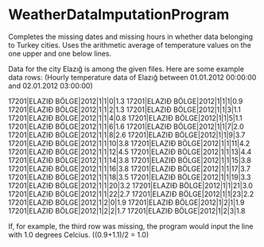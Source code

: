 # WeatherDataImputationProgram

Completes the missing dates and missing hours in whether data belonging to Turkey cities. Uses the arithmetic average of temperature values on the one upper and one below lines.

Data for the city Elazığ is among the given files.
Here are some example data rows: (Hourly temperature data of Elazığ between 01.01.2012 00:00:00 and 02.01.2012 03:00:00)

17201|ELAZIÐ BÖLGE|2012|1|1|0|1.3
17201|ELAZIÐ BÖLGE|2012|1|1|1|0.9
17201|ELAZIÐ BÖLGE|2012|1|1|2|1.3
17201|ELAZIÐ BÖLGE|2012|1|1|3|1.1
17201|ELAZIÐ BÖLGE|2012|1|1|4|0.8
17201|ELAZIÐ BÖLGE|2012|1|1|5|1.1
17201|ELAZIÐ BÖLGE|2012|1|1|6|1.6
17201|ELAZIÐ BÖLGE|2012|1|1|7|2.0
17201|ELAZIÐ BÖLGE|2012|1|1|8|2.6
17201|ELAZIÐ BÖLGE|2012|1|1|9|3.7
17201|ELAZIÐ BÖLGE|2012|1|1|10|3.8
17201|ELAZIÐ BÖLGE|2012|1|1|11|4.2
17201|ELAZIÐ BÖLGE|2012|1|1|12|4.5
17201|ELAZIÐ BÖLGE|2012|1|1|13|4.4
17201|ELAZIÐ BÖLGE|2012|1|1|14|3.8
17201|ELAZIÐ BÖLGE|2012|1|1|15|3.8
17201|ELAZIÐ BÖLGE|2012|1|1|16|3.8
17201|ELAZIÐ BÖLGE|2012|1|1|17|3.7
17201|ELAZIÐ BÖLGE|2012|1|1|18|3.5
17201|ELAZIÐ BÖLGE|2012|1|1|19|3.3
17201|ELAZIÐ BÖLGE|2012|1|1|20|3.2
17201|ELAZIÐ BÖLGE|2012|1|1|21|3.0
17201|ELAZIÐ BÖLGE|2012|1|1|22|2.7
17201|ELAZIÐ BÖLGE|2012|1|1|23|2.2
17201|ELAZIÐ BÖLGE|2012|1|2|0|1.9
17201|ELAZIÐ BÖLGE|2012|1|2|1|1.9
17201|ELAZIÐ BÖLGE|2012|1|2|2|1.7
17201|ELAZIÐ BÖLGE|2012|1|2|3|1.8

If, for example, the third row was missing, the program would input the line with 1.0 degrees Celcius. ((0.9+1.1)/2 = 1.0)

